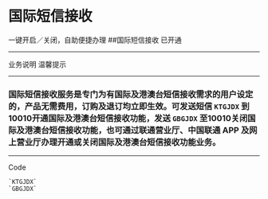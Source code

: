 # 国际短信接收
一键开启／关闭，自助便捷办理
##国际短信接收                                   已开通
---                                                         ---
业务说明                                            温馨提示
---                                                     ---
### 国际短信接收服务是专门为有国际及港澳台短信接收需求的用户设定的，产品无需费用，订购及退订均立即生效。可发送短信 `KTGJDX` 到10010开通国际及港澳台短信接收功能，发送 `GBGJDX` 至10010关闭国际及港澳台短信接收功能，也可通过联通营业厅、中国联通 APP 及网上营业厅办理开通或关闭国际及港澳台短信接收功能业务。
---
Code
```
`KTGJDX`
`GBGJDX`
 ```
